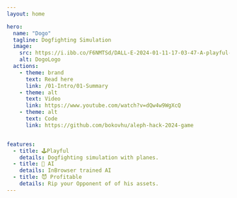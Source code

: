 ```yaml
---
layout: home

hero:
  name: "Dogo"
  tagline: Dogfighting Simulation
  image:
    src: https://i.ibb.co/F6NMTSd/DALL-E-2024-01-11-17-03-47-A-playful-and-engaging-logo-for-a-simulation-game-application-named-Dogo.png
    alt: DogoLogo
  actions:
    - theme: brand
      text: Read here
      link: /01-Intro/01-Summary
    - theme: alt
      text: Video
      link: https://www.youtube.com/watch?v=dQw4w9WgXcQ
    - theme: alt
      text: Code 
      link: https://github.com/bokovhu/aleph-hack-2024-game


features:
  - title: 🕹️Playful
    details: Dogfighting simulation with planes.
  - title: 🧠 AI 
    details: InBrowser trained AI
  - title: 😈 Profitable
    details: Rip your Opponent of of his assets.
---
```


